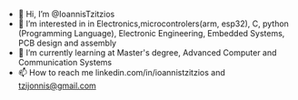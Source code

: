 - 👋 Hi, I’m @IoannisTzitzios
- 👀 I’m interested in in Electronics,microcontrolers(arm, esp32), C, python (Programming Language), Electronic Engineering, Embedded Systems, PCB design and assembly
- 🌱 I’m currently learning at Master's degree, Advanced Computer and Communication Systems
- 📫 How to reach me linkedin.com/in/ioannistzitzios and tzijonnis@gmail.com

<!---
ioatzi/ioatzi is a ✨ special ✨ repository because its `README.md` (this file) appears on your GitHub profile.
You can click the Preview link to take a look at your changes.
--->
